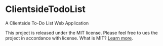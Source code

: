 # ClientsideTodoList

A Clientside To-Do List Web Application

This project is released under the MIT license. Please feel free to ues the project in accordance with license. What is MIT? [Learn more](https://github.com/SnowShock35/ClientsideTodoList/blob/master/LICENSE).

